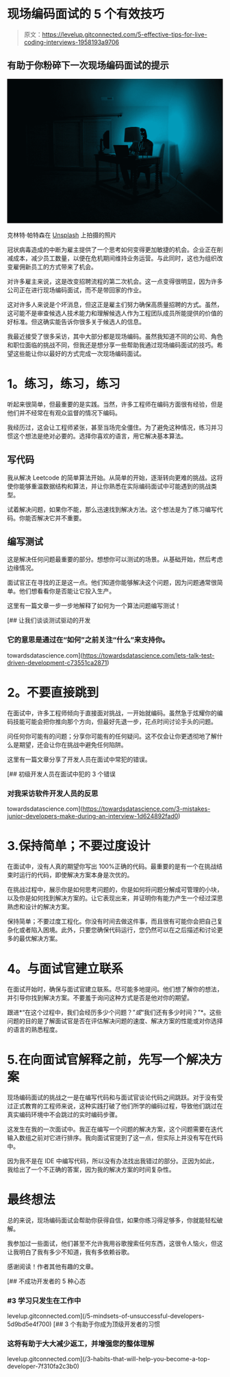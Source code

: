 # 现场编码面试的 5 个有效技巧

> 原文：<https://levelup.gitconnected.com/5-effective-tips-for-live-coding-interviews-1958193a9706>

## 有助于你粉碎下一次现场编码面试的提示

![](img/902650c57a959a28480b30f541d1df47.png)

克林特·帕特森在 [Unsplash](https://unsplash.com?utm_source=medium&utm_medium=referral) 上拍摄的照片

冠状病毒造成的中断为雇主提供了一个思考如何变得更加敏捷的机会。企业正在削减成本，减少员工数量，以便在危机期间维持业务运营。与此同时，这也为组织改变雇佣新员工的方式带来了机会。

对许多雇主来说，这是改变招聘流程的第二次机会。这一点变得很明显，因为许多公司正在进行现场编码面试，而不是带回家的作业。

这对许多人来说是个坏消息，但这正是雇主们努力确保高质量招聘的方式。虽然，这可能不是审查候选人技术能力和理解候选人作为工程团队成员所能提供的价值的好标准。但这确实能告诉你很多关于候选人的信息。

我最近接受了很多采访，其中大部分都是现场编码。虽然我知道不同的公司、角色和职位面临的挑战不同，但我还是想分享一些帮助我通过现场编码面试的技巧。希望这些能让你以最好的方式完成一次现场编码面试。

# **1。练习，练习，练习**

听起来很简单，但最重要的是实践。当然，许多工程师在编码方面很有经验，但是他们并不经常在有观众监督的情况下编码。

我经历过，这会让工程师紧张，甚至当场完全僵住。为了避免这种情况，练习并习惯这个想法是绝对必要的。选择你喜欢的语言，用它解决基本算法。

## 写代码

我从解决 Leetcode 的简单算法开始。从简单的开始，逐渐转向更难的挑战。这将使你能够重温数据结构和算法，并让你熟悉在实际编码面试中可能遇到的挑战类型。

试着解决问题，如果你不能，那么迅速找到解决方法。这个想法是为了练习编写代码。你能否解决它并不重要。

## 编写测试

这是解决任何问题最重要的部分。想想你可以测试的场景。从基础开始，然后考虑边缘情况。

面试官正在寻找的正是这一点。他们知道你能够解决这个问题，因为问题通常很简单。他们想看看你是否能让它投入生产。

这里有一篇文章一步一步地解释了如何为一个算法问题编写测试！

[](https://towardsdatascience.com/lets-talk-test-driven-development-c73551ca2871) [## 让我们谈谈测试驱动的开发

### 它的意思是通过在“如何”之前关注“什么”来支持你。

towardsdatascience.com](https://towardsdatascience.com/lets-talk-test-driven-development-c73551ca2871) 

# **2。不要直接跳到**

在面试中，许多工程师倾向于直接面对挑战，一开始就编码。虽然急于炫耀你的编码技能可能会把你推向那个方向，但最好先退一步，花点时间讨论手头的问题。

问任何你可能有的问题；分享你可能有的任何疑问。这不仅会让你更透彻地了解什么是期望，还会让你在挑战中避免任何陷阱。

这里有一篇文章分享了开发人员在面试中常犯的错误。

[](https://towardsdatascience.com/3-mistakes-junior-developers-make-during-an-interview-1d624892fad0) [## 初级开发人员在面试中犯的 3 个错误

### 对我采访软件开发人员的反思

towardsdatascience.com](https://towardsdatascience.com/3-mistakes-junior-developers-make-during-an-interview-1d624892fad0) 

# 3.保持简单；不要过度设计

在面试中，没有人真的期望你写出 100%正确的代码。最重要的是有一个在挑战结束时运行的代码，即使解决方案本身是次优的。

在挑战过程中，展示你是如何思考问题的，你是如何将问题分解成可管理的小块，以及你是如何找到解决方案的。让它表现出来，并证明你有能力产生一个经过深思熟虑和设计的解决方案。

保持简单；不要过度工程化。你没有时间去做这件事，而且很有可能你会把自己复杂化或者陷入困境。此外，只要您确保代码运行，您仍然可以在之后描述和讨论更多的最优解决方案。

# **4。与面试官建立联系**

在面试开始时，确保与面试官建立联系。尽可能多地提问。他们想了解你的想法，并引导你找到解决方案。不要羞于询问这种方式是否是他对你的期望。

跟进*“在这个过程中，我们会经历多少个问题？”*或*“我们还有多少时间？”*。这些问题的目的是了解面试官是否在评估解决问题的速度、解决方案的性能或对你选择的语言的熟悉程度。

# 5.在向面试官解释之前，先写一个解决方案

现场编码面试的挑战之一是在编写代码和与面试官谈论代码之间跳跃。对于没有受过正式教育的工程师来说，这种实践打破了他们所学的编码过程，导致他们跳过在真实编码环境中不会跳过的实时编码步骤。

这发生在我的一次面试中。我正在编写一个问题的解决方案，这个问题需要在迭代输入数组之前对它进行排序。我向面试官提到了这一点，但实际上并没有写在代码中。

因为我不是在 IDE 中编写代码，所以没有办法找出我错过的部分。正因为如此，我给出了一个不正确的答案，因为我的解决方案的时间复杂性。

# 最终想法

总的来说，现场编码面试会帮助你获得自信，如果你练习得足够多，你就能轻松破解。

我参加过一些面试，他们甚至不允许我用谷歌搜索任何东西，这很令人恼火，但这让我明白了我有多少不知道，我有多依赖谷歌。

感谢阅读！作者其他有趣的文章。

[](/5-mindsets-of-unsuccessful-developers-5d9bd5e4f700) [## 不成功开发者的 5 种心态

### #3 学习只发生在工作中

levelup.gitconnected.com](/5-mindsets-of-unsuccessful-developers-5d9bd5e4f700) [](/3-habits-that-will-help-you-become-a-top-developer-7f310fa2c3b0) [## 3 个有助于你成为顶级开发者的习惯

### 这将有助于大大减少返工，并增强您的整体理解

levelup.gitconnected.com](/3-habits-that-will-help-you-become-a-top-developer-7f310fa2c3b0)